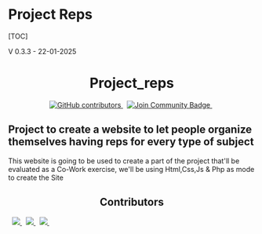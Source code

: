 Project Reps
============
[TOC]

V 0.3.3 - 22-01-2025

<h1 align="center"> Project_reps</h1>

<div align="center">
    <a href="https://github.com/GigiClandestino/project_reps/graphs/contributors">
        <img alt="GitHub contributors" src="https://img.shields.io/github/contributors/GigiClandestino/project_reps?style=flat&color=rgb(128%2C0%2C128)">
    </a>
    &nbsp
    <a href="https://discord.gg/bWTznth94D">
        <img src="https://img.shields.io/discord/1195772333382717532?style=flat&label=Join%20Community&color=7289DA" alt="Join Community Badge"/>
    </a>
    &nbsp

</div>

<h2 > Project to create a website to let people organize themselves having reps for every type of subject</h2>
<p >This website is going to be used to create a part of the project that'll be evaluated as a Co-Work exercise, we'll be using Html,Css,Js & Php as mode to create the Site</p>

<h2 align="center"> Contributors</h2>
<div>
     &nbsp
    <a href="https://github.com/GigiClandestino/project_reps/graphs/contributors">
        <img src="https://contrib.rocks/image?repo=GigiClandestino/project_reps" />
    </a>
     &nbsp
    <a href="https://github.com/DuilioSeghezzi/personal-portfolio/graphs/contributors">
        <img src="https://contrib.rocks/image?repo=DuilioSeghezzi/personal-portfolio" />
    </a>
     &nbsp
    <a href="https://github.com/Paldo70/gigiTerrone/graphs/contributors">
        <img src="https://contrib.rocks/image?repo=Paldo70/gigiTerrone" />
    </a>
     &nbsp
</div>
